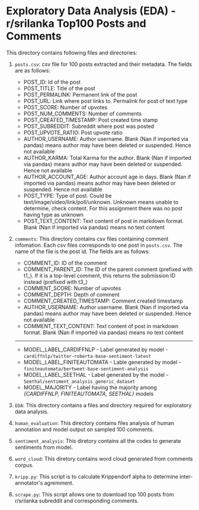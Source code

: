 # Exploratory Data Analysis (EDA) - r/srilanka Top100 Posts and Comments

This directory contains following files and directories:

1. `posts.csv`: csv file for 100 posts extracted and their metadata. The fields are as follows:

	* POST_ID: Id of the post
	* POST_TITLE: Title of the post
	* POST_PERMALINK: Permanent link of the post
    * POST_URL: Link where post links to. Permalink for post of text type
	* POST_SCORE: Number of upvotes
    * POST_NUM_COMMENTS: Number of comments
    * POST_CREATED_TIMESTAMP: Post created time stamp
    * POST_SUBREDDIT: Subreddit where post was posted
    * POST_UPVOTE_RATIO: Post upvote ratio
    * AUTHOR_USERNAME: Author username. Blank (Nan if imported via pandas) means author may have been deleted or suspended. Hence not available
    * AUTHOR_KARMA: Total Karma for the author. Blank (Nan if imported via pandas) means author may have been deleted or suspended. Hence not available
    * AUTHOR_ACCOUNT_AGE: Author account age in days. Blank (Nan if imported via pandas) means author may have been deleted or suspended. Hence not available
    * POST_TYPE: Type of post. Could be text/image/video/link/poll/unknown. Unknown means unable to determine, check content. For this assignment there was no post having type as unknown
    * POST_TEXT_CONTENT: Text content of post in markdown format. Blank (Nan if imported via pandas) means no text content

2. `comments`: This directory contains csv files containing comment infomation. Each csv files corresponds to one post in `posts.csv`. The name of the file is the post id. The fields are as follows:

	* COMMENT_ID: ID of the comment
	* COMMENT_PARENT_ID: The ID of the parent comment (prefixed with t1_). If it is a top-level comment, this returns the submission ID instead (prefixed with t3_)
    * COMMENT_SCORE: Number of upvotes
    * COMMENT_DEPTH: Depth of comment
    * COMMENT_CREATED_TIMESTAMP: Comment created timestamp
    * AUTHOR_USERNAME: Author username. Blank (Nan if imported via pandas) means author may have been deleted or suspended. Hence not available
    * COMMENT_TEXT_CONTENT: Text content of post in markdown format. Blank (Nan if imported via pandas) means no text content
    -------------------------
    * MODEL_LABEL_CARDIFFNLP - Label generated by model - `cardiffnlp/twitter-roberta-base-sentiment-latest`
    * MODEL_LABEL_FINITEAUTOMATA - Lable generated by model - `finiteautomata/bertweet-base-sentiment-analysis`
    * MODEL_LABEL_SEETHAL - Label generated by the model - `Seethal/sentiment_analysis_generic_dataset`
    * MODEL_MAJORITY - Label having the majority among _{CARDIFFNLP, FINITEAUTOMATA, SEETHAL}_ models

3. `EDA`: This directory contains a files and directory required for exploratory data analysis. 

4. `human_evaluation`: This directory contains files analysis of human annotation and model output on sampled 100 comments.

5. `sentiment_analysis`: This diretory contains all the codes to generate sentiments from model.

6. `word_cloud`: This diretory contains word cloud generated from comments corpus.

7. `kripp.py`: This script is to calculate Krippendorf alpha to determine inter-annotator's  agremment.

8. `scrape.py`: This script allows one to download top 100 posts from r/srilanka subreddit and corresponding comments.